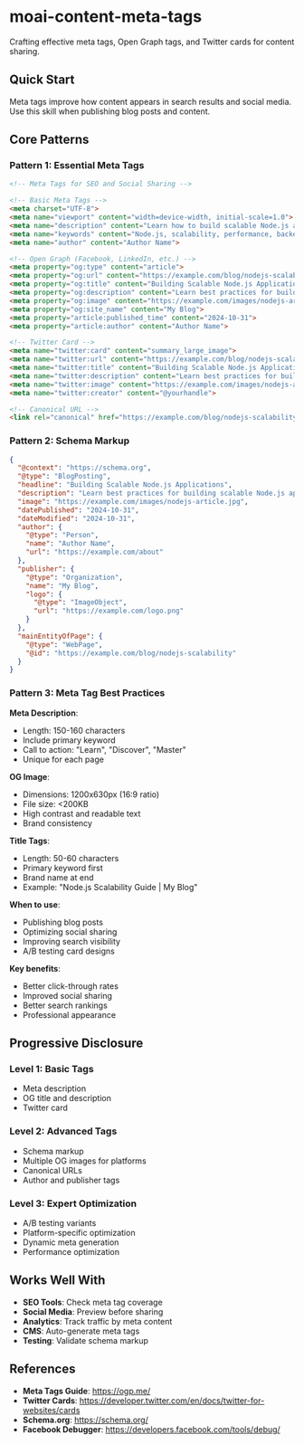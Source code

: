 # moai-content-meta-tags

Crafting effective meta tags, Open Graph tags, and Twitter cards for content sharing.

## Quick Start

Meta tags improve how content appears in search results and social media. Use this skill when publishing blog posts and content.

## Core Patterns

### Pattern 1: Essential Meta Tags

```html
<!-- Meta Tags for SEO and Social Sharing -->

<!-- Basic Meta Tags -->
<meta charset="UTF-8">
<meta name="viewport" content="width=device-width, initial-scale=1.0">
<meta name="description" content="Learn how to build scalable Node.js applications with async/await patterns, clustering, and database optimization.">
<meta name="keywords" content="Node.js, scalability, performance, backend, async">
<meta name="author" content="Author Name">

<!-- Open Graph (Facebook, LinkedIn, etc.) -->
<meta property="og:type" content="article">
<meta property="og:url" content="https://example.com/blog/nodejs-scalability">
<meta property="og:title" content="Building Scalable Node.js Applications">
<meta property="og:description" content="Learn best practices for building scalable Node.js applications with async/await, clustering, and database optimization.">
<meta property="og:image" content="https://example.com/images/nodejs-article.jpg">
<meta property="og:site_name" content="My Blog">
<meta property="article:published_time" content="2024-10-31">
<meta property="article:author" content="Author Name">

<!-- Twitter Card -->
<meta name="twitter:card" content="summary_large_image">
<meta name="twitter:url" content="https://example.com/blog/nodejs-scalability">
<meta name="twitter:title" content="Building Scalable Node.js Applications">
<meta name="twitter:description" content="Learn best practices for building scalable Node.js applications.">
<meta name="twitter:image" content="https://example.com/images/nodejs-article.jpg">
<meta name="twitter:creator" content="@yourhandle">

<!-- Canonical URL -->
<link rel="canonical" href="https://example.com/blog/nodejs-scalability">
```

### Pattern 2: Schema Markup

```json
{
  "@context": "https://schema.org",
  "@type": "BlogPosting",
  "headline": "Building Scalable Node.js Applications",
  "description": "Learn best practices for building scalable Node.js applications.",
  "image": "https://example.com/images/nodejs-article.jpg",
  "datePublished": "2024-10-31",
  "dateModified": "2024-10-31",
  "author": {
    "@type": "Person",
    "name": "Author Name",
    "url": "https://example.com/about"
  },
  "publisher": {
    "@type": "Organization",
    "name": "My Blog",
    "logo": {
      "@type": "ImageObject",
      "url": "https://example.com/logo.png"
    }
  },
  "mainEntityOfPage": {
    "@type": "WebPage",
    "@id": "https://example.com/blog/nodejs-scalability"
  }
}
```

### Pattern 3: Meta Tag Best Practices

**Meta Description**:
- Length: 150-160 characters
- Include primary keyword
- Call to action: "Learn", "Discover", "Master"
- Unique for each page

**OG Image**:
- Dimensions: 1200x630px (16:9 ratio)
- File size: <200KB
- High contrast and readable text
- Brand consistency

**Title Tags**:
- Length: 50-60 characters
- Primary keyword first
- Brand name at end
- Example: "Node.js Scalability Guide | My Blog"

**When to use**:
- Publishing blog posts
- Optimizing social sharing
- Improving search visibility
- A/B testing card designs

**Key benefits**:
- Better click-through rates
- Improved social sharing
- Better search rankings
- Professional appearance

## Progressive Disclosure

### Level 1: Basic Tags
- Meta description
- OG title and description
- Twitter card

### Level 2: Advanced Tags
- Schema markup
- Multiple OG images for platforms
- Canonical URLs
- Author and publisher tags

### Level 3: Expert Optimization
- A/B testing variants
- Platform-specific optimization
- Dynamic meta generation
- Performance optimization

## Works Well With

- **SEO Tools**: Check meta tag coverage
- **Social Media**: Preview before sharing
- **Analytics**: Track traffic by meta content
- **CMS**: Auto-generate meta tags
- **Testing**: Validate schema markup

## References

- **Meta Tags Guide**: https://ogp.me/
- **Twitter Cards**: https://developer.twitter.com/en/docs/twitter-for-websites/cards
- **Schema.org**: https://schema.org/
- **Facebook Debugger**: https://developers.facebook.com/tools/debug/
